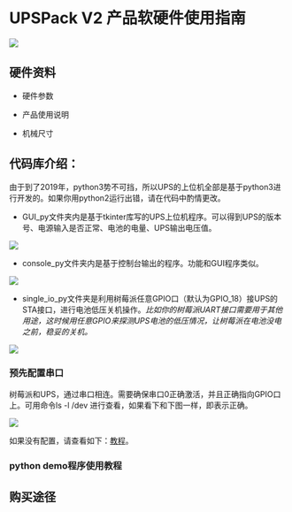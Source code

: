 # UPSPack V2 产品软硬件使用指南

![](https://github.com/rcdrones/UPSPACK_V2/raw/master/doc/img/ups.jpg)

## 硬件资料

* 硬件参数

* 产品使用说明

* 机械尺寸

## 代码库介绍：
由于到了2019年，python3势不可挡，所以UPS的上位机全部是基于python3进行开发的。如果你用python2运行出错，请在代码中酌情更改。

* GUI_py文件夹内是基于tkinter库写的UPS上位机程序。可以得到UPS的版本号、电源输入是否正常、电池的电量、UPS输出电压值。

![](https://github.com/rcdrones/UPSPACK_V2/raw/master/doc/img/tk.png)

* console_py文件夹内是基于控制台输出的程序。功能和GUI程序类似。

![](https://github.com/rcdrones/UPSPACK_V2/raw/master/doc/img/console.png)

* single_io_py文件夹是利用树莓派任意GPIO口（默认为GPIO_18）接UPS的STA接口，进行电池低压关机操作。*比如你的树莓派UART接口需要用于其他用途，这时候用任意GPIO来探测UPS电池的低压情况，让树莓派在电池没电之前，稳妥的关机。*

![](https://github.com/rcdrones/UPSPACK_V2/raw/master/doc/img/console.png)

### 预先配置串口
树莓派和UPS，通过串口相连。需要确保串口0正确激活，并且正确指向GPIO口上。可用命令ls -l /dev 进行查看，如果看下和下图一样，即表示正确。

![](https://github.com/rcdrones/UPSPACK_V2/raw/master/doc/img/14.png)

如果没有配置，请查看如下：[教程](https://github.com/rcdrones/UPSPACK_V2/blob/master/doc/config_uart.md)。

### python demo程序使用教程

## 购买途径